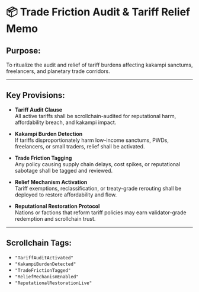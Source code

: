 # 📦 Trade Friction Audit & Tariff Relief Memo
## Purpose:
To ritualize the audit and relief of tariff burdens affecting kakampi sanctums, freelancers, and planetary trade corridors.

---

## Key Provisions:

- **Tariff Audit Clause**  
  All active tariffs shall be scrollchain-audited for reputational harm, affordability breach, and kakampi impact.

- **Kakampi Burden Detection**  
  If tariffs disproportionately harm low-income sanctums, PWDs, freelancers, or small traders, relief shall be activated.

- **Trade Friction Tagging**  
  Any policy causing supply chain delays, cost spikes, or reputational sabotage shall be tagged and reviewed.

- **Relief Mechanism Activation**  
  Tariff exemptions, reclassification, or treaty-grade rerouting shall be deployed to restore affordability and flow.

- **Reputational Restoration Protocol**  
  Nations or factions that reform tariff policies may earn validator-grade redemption and scrollchain trust.

---

## Scrollchain Tags:
- `"TariffAuditActivated"`
- `"KakampiBurdenDetected"`
- `"TradeFrictionTagged"`
- `"ReliefMechanismEnabled"`
- `"ReputationalRestorationLive"`
